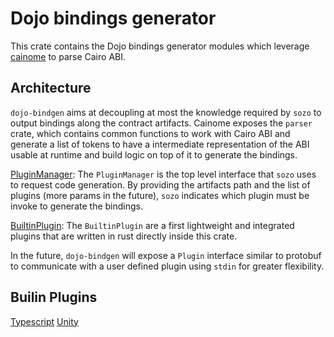 # Dojo bindings generator

This crate contains the Dojo bindings generator modules which leverage [cainome](https://github.com/cartridge-gg/cainome) to parse Cairo ABI.

## Architecture

`dojo-bindgen` aims at decoupling at most the knowledge required by `sozo` to output bindings along the contract artifacts. Cainome exposes the `parser` crate, which contains common functions to work with Cairo ABI and generate a list of tokens to have a intermediate representation of the ABI usable at runtime and build logic on top of it to generate the bindings.

[PluginManager](./src/lib.rs): The `PluginManager` is the top level interface that `sozo` uses to request code generation. By providing the artifacts path and the list of plugins (more params in the future), `sozo` indicates which plugin must be invoke to generate the bindings.

[BuiltinPlugin](./src/plugins/mod.rs): The `BuiltinPlugin` are a first lightweight and integrated plugins that are written in rust directly inside this crate.

In the future, `dojo-bindgen` will expose a `Plugin` interface similar to protobuf to communicate with a user defined plugin using `stdin` for greater flexibility.

## Builin Plugins

[Typescript](./src/plugins/typescript/mod.rs)
[Unity](./src/plugins/unity/mod.rs)
